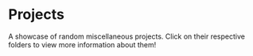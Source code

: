 # Projects

A showcase of random miscellaneous projects. Click on their respective folders to view more information about them!